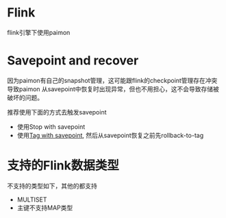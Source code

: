 # Flink

flink引擎下使用paimon

# Savepoint and recover
因为paimon有自己的snapshot管理，这可能跟flink的checkpoint管理存在冲突导致paimon
从savepoint中恢复时出现异常，但也不用担心，这不会导致存储被破坏的问题。

推荐使用下面的方式去触发savepoint
- 使用Stop with savepoint
- 使用[Tag with savepoint](todo), 然后从savepoint恢复之前先rollback-to-tag


# 支持的Flink数据类型

不支持的类型如下，其他的都支持
- MULTISET
- 主键不支持MAP类型




